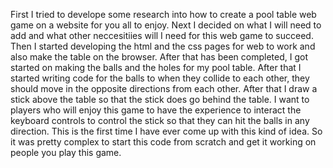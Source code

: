 First I tried to develope some research into how to create a pool table web game on a website for you all to enjoy.
Next I decided on what I will need to add and what other neccesitiies will I need for this web game to succeed.
Then I started developing the html and the css pages for web to work and also make the table on the browser.
After that has been completed, I got started on making the balls and the holes for my pool table.
After that I started writing code for the balls to when they collide to each other, they should move in the opposite directions from each other.
After that I draw a stick above the table so that the stick does go behind the table. I want to players who will enjoy this game to have the experience to interact the keyboard controls to control the stick so that they can hit the balls in any direction.
This is the first time I have ever come up with this kind of idea. So it was pretty complex to start this code from scratch and get it working on people you play this game. 
